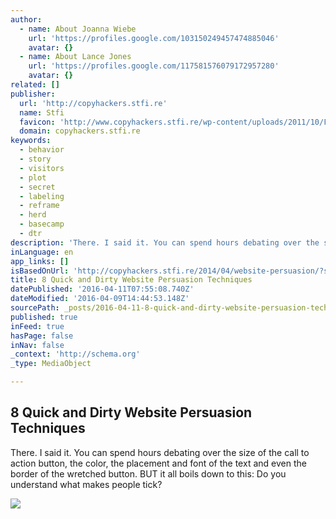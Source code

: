 ```yaml
---
author:
  - name: About Joanna Wiebe
    url: 'https://profiles.google.com/103150249457474885046'
    avatar: {}
  - name: About Lance Jones
    url: 'https://profiles.google.com/117581576079172957280'
    avatar: {}
related: []
publisher:
  url: 'http://copyhackers.stfi.re'
  name: Stfi
  favicon: 'http://www.copyhackers.stfi.re/wp-content/uploads/2011/10/Favicon.png'
  domain: copyhackers.stfi.re
keywords:
  - behavior
  - story
  - visitors
  - plot
  - secret
  - labeling
  - reframe
  - herd
  - basecamp
  - dtr
description: 'There. I said it. You can spend hours debating over the size of the call to action button, the color, the placement and font of the text and even the border of the wretched button. BUT it all boils down to this: Do you understand what makes people tick?'
inLanguage: en
app_links: []
isBasedOnUrl: 'http://copyhackers.stfi.re/2014/04/website-persuasion/?sf=dnjoxa'
title: 8 Quick and Dirty Website Persuasion Techniques
datePublished: '2016-04-11T07:55:08.740Z'
dateModified: '2016-04-09T14:44:53.148Z'
sourcePath: _posts/2016-04-11-8-quick-and-dirty-website-persuasion-techniques.md
published: true
inFeed: true
hasPage: false
inNav: false
_context: 'http://schema.org'
_type: MediaObject

---
```

<article style=""><h1>8 Quick and Dirty Website Persuasion Techniques</h1><p>There. I said it. You can spend hours debating over the size of the call to action button, the color, the placement and font of the text and even the border of the wretched button. BUT it all boils down to this: Do you understand what makes people tick?</p><img src="http://copyhackers.stfi.re/wp-content/uploads/2014/04/Six-Appeal-Process-and-persuasion.png" /></article>